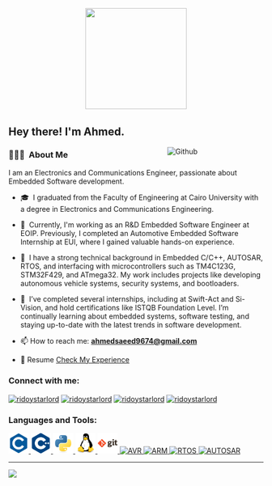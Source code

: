 
<p align="center"><img src="https://media3.giphy.com/media/v1.Y2lkPTc5MGI3NjExZDNobHY2aW5mMjNwMzVvZXJ5eTNyd3lpN2tpNzc5eG83YjhtbDZ3NyZlcD12MV9pbnRlcm5hbF9naWZfYnlfaWQmY3Q9cw/YSkKad8MDvSShubszR/giphy.gif" width="200" height="200"/></p>
 
<h2> Hey there! I'm Ahmed.</h2>

<img width="190" align="right" alt="Github" src="https://raw.githubusercontent.com/TheDudeThatCode/TheDudeThatCode/master/Assets/Developer.gif" style="margin-left: 2cm;" />


<h3> 👨🏻‍💻 &nbsp;About Me </h3>

I am an Electronics and Communications Engineer, passionate about Embedded Software development.

- 🎓 &nbsp;I graduated from the Faculty of Engineering at Cairo University with a degree in Electronics and Communications Engineering.
- 💼 &nbsp;Currently, I'm working as an R&D Embedded Software Engineer at EOIP. Previously, I completed an Automotive Embedded Software Internship at EUI, where I gained valuable hands-on experience.
- 🌱 &nbsp;I have a strong technical background in Embedded C/C++, AUTOSAR, RTOS, and interfacing with microcontrollers such as TM4C123G, STM32F429, and ATmega32. My work includes projects like developing autonomous vehicle systems, security systems, and bootloaders.
- 🚀 &nbsp;I’ve completed several internships, including at Swift-Act and Si-Vision, and hold certifications like ISTQB Foundation Level. I’m continually learning about embedded systems, software testing, and staying up-to-date with the latest trends in software development.
- 📫 How to reach me: **ahmedsaeed9674@gmail.com**

- 📄 Resume [Check My Experience](https://drive.google.com/file/d/1XHIU3asn95K5i2HDZp-seAM3zAz2XKZR/view?usp=sharing)

<h3 align="left">Connect with me:</h3>
<p align="left">
<a href="https://www.linkedin.com/in/ahmed-saeed-5a79991a8/" target="blank"><img align="center" src="https://raw.githubusercontent.com/rahuldkjain/github-profile-readme-generator/master/src/images/icons/Social/linked-in-alt.svg" alt="ridoystarlord" height="30" width="40" /></a>
<a href="https://www.facebook.com/profile.php?id=100007982555386&mibextid=ZbWKwL"><img align="center" src="https://raw.githubusercontent.com/rahuldkjain/github-profile-readme-generator/master/src/images/icons/Social/facebook.svg" alt="ridoystarlord" height="30" width="40" /></a>
<a href="https://www.hackerrank.com/profile/ahmedsaeed9674" target="blank"><img align="center" src="https://raw.githubusercontent.com/rahuldkjain/github-profile-readme-generator/master/src/images/icons/Social/hackerrank.svg" alt="ridoystarlord" height="30" width="40" /></a>
<a href="https://leetcode.com/Ahmed-Saeed/" target="blank"><img align="center" src="https://raw.githubusercontent.com/rahuldkjain/github-profile-readme-generator/master/src/images/icons/Social/leet-code.svg" alt="ridoystarlord" height="30" width="40" /></a>
</p>

<h3 align="left">Languages and Tools:</h3>
<p align="left">
  <a href="https://www.w3schools.com/c/index.php" target="_blank" rel="noreferrer"> <img src="https://github.com/devicons/devicon/blob/master/icons/c/c-plain.svg" alt="C" width="40" height="40"/> </a> 
  <a href="https://www.w3schools.com/cpp/" target="_blank" rel="noreferrer"> <img src="https://github.com/devicons/devicon/blob/master/icons/cplusplus/cplusplus-plain.svg" alt="C++" width="40" height="40"/> </a> 
  <a href="https://www.w3schools.com/python/default.asp" target="_blank" rel="noreferrer"> <img src="https://github.com/devicons/devicon/blob/master/icons/python/python-original.svg" alt="python" width="40" height="40"/> </a> 
  <a href="https://linuxjourney.com/" target="_blank" rel="noreferrer"> <img src="https://github.com/devicons/devicon/blob/master/icons/linux/linux-original.svg" alt="linux" width="40" height="40"/> </a>
  <a href="https://git-scm.com/" target="_blank" rel="noreferrer"> <img src="https://github.com/devicons/devicon/blob/master/icons/git/git-original-wordmark.svg" alt="git" width="40" height="40"/> </a> 
  <a href="https://www.circuitstoday.com/avr-microcontroller-tutorial" target="_blank" rel="noreferrer"> <img src="https://www.watelectronics.com/wp-content/uploads/AVR-Microcontroller.jpg" alt="AVR" width="40" height="40"/> </a>
  <a href="https://www.newbiehack.com/categories/newbiehack-ARM-tutorial" target="_blank" rel="noreferrer"> <img src="https://www.ti.com/diagrams/mspkeil_keil_rgb_2015_special.jpg" alt="ARM" width="40" height="40"/> </a> 
  <a href="https://www.freertos.org/index.html" target="_blank" rel="noreferrer"> <img src="https://upload.wikimedia.org/wikipedia/commons/thumb/3/3e/FreeRTOS_logo_2005.svg/357px-FreeRTOS_logo_2005.svg.png?20170827135614" alt="RTOS" width="40" height="40"/> </a> 
  <a href="https://www.autosar.org/" target="_blank" rel="noreferrer"> <img src="https://vehicle-electronics.biz/sites/default/files/styles/large/public/field/image/autostand.jpg?itok=zuitIfbF" alt="AUTOSAR" width="40" height="40"/> </a> 
  </p>

---------------------------------------------------------------------------------------------------------------------------------------------------------------------------------


</p align="center"><img src="https://news.crunchbase.com/wp-content/uploads/2018/07/self-driving-cars.gif"/></p>
